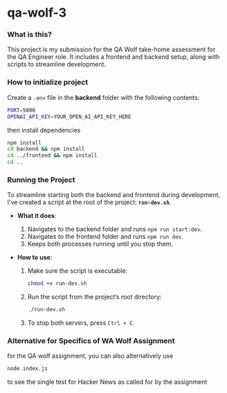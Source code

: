 # qa-wolf-3

### What is this?

This project is my submission for the QA Wolf take-home assessment for the QA Engineer role. It includes a frontend and backend setup, along with scripts to streamline development.

### How to initialize project

Create a `.env` file in the **backend** folder with the following contents:

```bash
PORT=5000
OPENAI_API_KEY=YOUR_OPEN_AI_API_KEY_HERE
```

then install dependencies

```bash
npm install
cd backend && npm install
cd ../frontend && npm install
cd ..
```

### Running the Project

To streamline starting both the backend and frontend during development, I've created a script at the root of the project: **`run-dev.sh`**.

- **What it does**:

  1. Navigates to the backend folder and runs `npm run start:dev`.
  2. Navigates to the frontend folder and runs `npm run dev`.
  3. Keeps both processes running until you stop them.

- **How to use**:

  1. Make sure the script is executable:
     ```bash
     chmod +x run-dev.sh
     ```
  2. Run the script from the project’s root directory:
     ```bash
     ./run-dev.sh
     ```
  3. To stop both servers, press `Ctrl + C`.

### Alternative for Specifics of WA Wolf Assignment

for the QA wolf assignment, you can also alternatively use

```bash
node index.js
```

to see the single test for Hacker News as called for by the assignment
